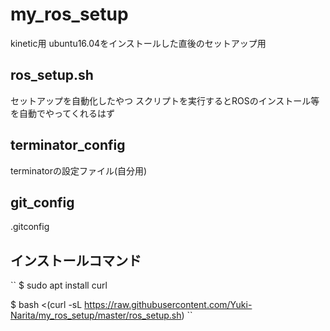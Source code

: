 # my_ros_setup
kinetic用
ubuntu16.04をインストールした直後のセットアップ用

## ros_setup.sh
セットアップを自動化したやつ
スクリプトを実行するとROSのインストール等を自動でやってくれるはず
<!--
``
$ sh ros_setup.sh
``
-->

## terminator_config
terminatorの設定ファイル(自分用)
<!--
1. ファイル名を config にリネーム
2. ~/.config/terminator/ に配置
-->
## git_config
.gitconfig

## インストールコマンド
``
$ sudo apt install curl

$ bash <(curl -sL https://raw.githubusercontent.com/Yuki-Narita/my_ros_setup/master/ros_setup.sh)
``

